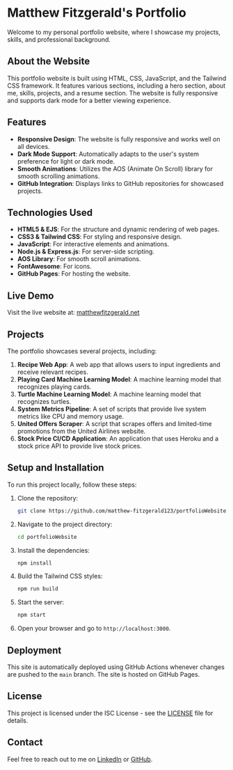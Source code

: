 # Matthew Fitzgerald's Portfolio

Welcome to my personal portfolio website, where I showcase my projects, skills, and professional background.

## About the Website

This portfolio website is built using HTML, CSS, JavaScript, and the Tailwind CSS framework. It features various sections, including a hero section, about me, skills, projects, and a resume section. The website is fully responsive and supports dark mode for a better viewing experience.

## Features

- **Responsive Design**: The website is fully responsive and works well on all devices.
- **Dark Mode Support**: Automatically adapts to the user's system preference for light or dark mode.
- **Smooth Animations**: Utilizes the AOS (Animate On Scroll) library for smooth scrolling animations.
- **GitHub Integration**: Displays links to GitHub repositories for showcased projects.

## Technologies Used

- **HTML5 & EJS**: For the structure and dynamic rendering of web pages.
- **CSS3 & Tailwind CSS**: For styling and responsive design.
- **JavaScript**: For interactive elements and animations.
- **Node.js & Express.js**: For server-side scripting.
- **AOS Library**: For smooth scroll animations.
- **FontAwesome**: For icons.
- **GitHub Pages**: For hosting the website.

## Live Demo

Visit the live website at: [matthewfitzgerald.net](https://matthewfitzgerald.net)

## Projects

The portfolio showcases several projects, including:

1. **Recipe Web App**: A web app that allows users to input ingredients and receive relevant recipes.
2. **Playing Card Machine Learning Model**: A machine learning model that recognizes playing cards.
3. **Turtle Machine Learning Model**: A machine learning model that recognizes turtles.
4. **System Metrics Pipeline**: A set of scripts that provide live system metrics like CPU and memory usage.
5. **United Offers Scraper**: A script that scrapes offers and limited-time promotions from the United Airlines website.
6. **Stock Price CI/CD Application**: An application that uses Heroku and a stock price API to provide live stock prices.

## Setup and Installation

To run this project locally, follow these steps:

1. Clone the repository:
   ```bash
   git clone https://github.com/matthew-fitzgerald123/portfolioWebsite.git
   ```

2. Navigate to the project directory:
   ```bash
   cd portfolioWebsite
   ```

3. Install the dependencies:
   ```bash
   npm install
   ```

4. Build the Tailwind CSS styles:
   ```bash
   npm run build
   ```

5. Start the server:
   ```bash
   npm start
   ```

6. Open your browser and go to `http://localhost:3000`.

## Deployment

This site is automatically deployed using GitHub Actions whenever changes are pushed to the `main` branch. The site is hosted on GitHub Pages.

## License

This project is licensed under the ISC License - see the [LICENSE](LICENSE) file for details.

## Contact

Feel free to reach out to me on [LinkedIn](https://www.linkedin.com/in/matthew-fitzgerald-552048178/) or [GitHub](https://github.com/matthew-fitzgerald123).
